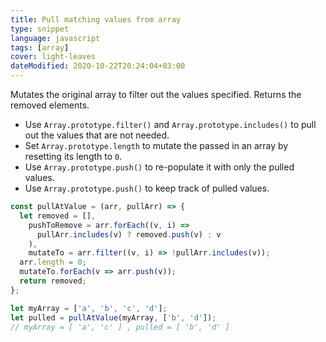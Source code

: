 ```yaml
---
title: Pull matching values from array
type: snippet
language: javascript
tags: [array]
cover: light-leaves
dateModified: 2020-10-22T20:24:04+03:00
---
```


Mutates the original array to filter out the values specified.
Returns the removed elements.

- Use `Array.prototype.filter()` and `Array.prototype.includes()` to pull out the values that are not needed.
- Set `Array.prototype.length` to mutate the passed in an array by resetting its length to `0`.
- Use `Array.prototype.push()` to re-populate it with only the pulled values.
- Use `Array.prototype.push()` to keep track of pulled values.

```js
const pullAtValue = (arr, pullArr) => {
  let removed = [],
    pushToRemove = arr.forEach((v, i) =>
      pullArr.includes(v) ? removed.push(v) : v
    ),
    mutateTo = arr.filter((v, i) => !pullArr.includes(v));
  arr.length = 0;
  mutateTo.forEach(v => arr.push(v));
  return removed;
};
```

```js
let myArray = ['a', 'b', 'c', 'd'];
let pulled = pullAtValue(myArray, ['b', 'd']);
// myArray = [ 'a', 'c' ] , pulled = [ 'b', 'd' ]
```
